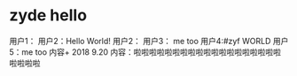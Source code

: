 # zyde hello
用户1：
用户2：Hello World!
用户2：
用户3： me too
用户4:#zyf WORLD
用户5：me too
内容+ 2018 9.20
内容：啦啦啦啦啦啦啦啦啦啦啦啦啦啦啦啦啦啦啦啦啦啦啦